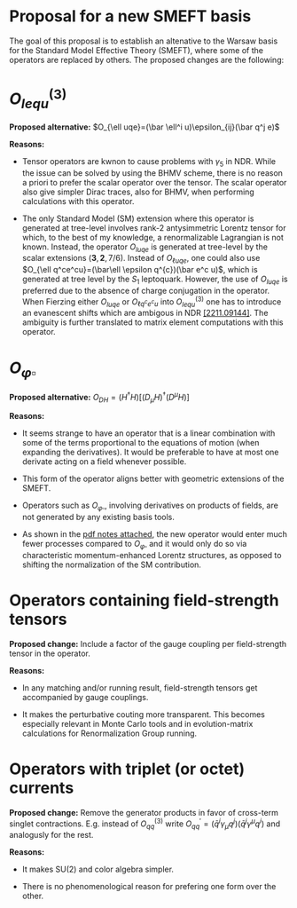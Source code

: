 # Proposal for a new SMEFT basis

The goal of this proposal is to establish an altenative to the Warsaw basis for the Standard Model Effective Theory (SMEFT), where some of the operators are replaced by others. The proposed changes are the following:

$O_{lequ}^{(3)}$
================

**Proposed alternative:** $O_{\ell uqe}=(\bar \ell^i u)\epsilon_{ij}(\bar q^j e)$

**Reasons:**

- Tensor operators are kwnon to cause problems with $\gamma_5$ in NDR. While the issue can be solved by using the BHMV scheme, there is no reason a priori to prefer the scalar operator over the tensor. The scalar operator also give simpler Dirac traces, also for BHMV, when performing calculations with this operator.

- The only Standard Model (SM) extension where this operator is generated at tree-level involves rank-2 antysimmetric Lorentz tensor for which, to the best of my knowledge, a renormalizable Lagrangian is not known. Instead, the operator $O_{luqe}$ is generated at tree-level by the scalar extensions $(\boldsymbol{3},\boldsymbol{2},7/6)$. Instead of $O_{\ell uqe}$, one could also use $O_{\ell q^ce^cu}=(\bar\ell \epsilon q^{c})(\bar e^c u)$, which is generated at tree level by the $S_1$ leptoquark. However, the use of $O_{luqe}$ is preferred due to the absence of charge conjugation in the operator. When Fierzing either $O_{luqe}$ or $O_{\ell q^ce^cu}$ into $O_{lequ}^{(3)}$ one has to introduce an evanescent shifts which are ambigous in NDR [[2211.09144]](https://arxiv.org/abs/2211.09144). The ambiguity is further translated to matrix element computations with this operator. 


$O_{\varphi \square}$
======================

**Proposed alternative:** $O_{DH}=(H^\dagger H)[(D_\mu H)^\dagger (D^\mu H)]$

**Reasons:**

- It seems strange to have an operator that is a linear combination with some of the terms proportional to the equations of motion (when expanding the derivatives). It would be preferable to have at most one derivate acting on a field whenever possible.

- This form of the operator aligns better with geometric extensions of the SMEFT.

- Operators such as $O_{\varphi \square}$, involving derivatives on products of fields, are not generated by any existing basis tools.

- As shown in the [pdf notes attached](https://github.com/NewSMEFTBasis/basis-proposal/blob/main/Ophibox_replacement.pdf), the new operator would enter much fewer processes compared to $O_{\varphi\square}$ and it would only do so via characteristic momentum-enhanced Lorentz structures, as opposed to shifting the normalization of the SM contribution.

Operators containing field-strength tensors
===========================================

**Proposed change:** Include a factor of the gauge coupling per field-strength tensor in the operator.

**Reasons:**

- In any matching and/or running result, field-strength tensors get accompanied by gauge couplings.

- It makes the perturbative couting more transparent. This becomes especially relevant in Monte Carlo tools and in evolution-matrix calculations for Renormalization Group running.


Operators with triplet (or octet) currents
==========================================

**Proposed change:** Remove the generator products in favor of cross-term singlet contractions. E.g. instead of $O_{qq}^{(3)}$ write $O_{qq}^\prime=(\bar q^i \gamma_\mu q^j) (\bar q^j \gamma^\mu q^i)$ and analogusly for the rest.

**Reasons:**

- It makes SU(2) and color algebra simpler.

- There is no phenomenological reason for prefering one form over the other.
